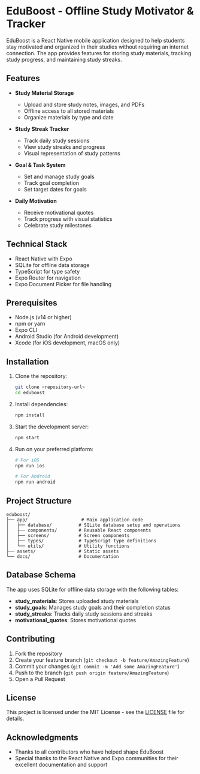 # EduBoost - Offline Study Motivator & Tracker

EduBoost is a React Native mobile application designed to help students stay motivated and organized in their studies without requiring an internet connection. The app provides features for storing study materials, tracking study progress, and maintaining study streaks.

## Features

- **Study Material Storage**
  - Upload and store study notes, images, and PDFs
  - Offline access to all stored materials
  - Organize materials by type and date

- **Study Streak Tracker**
  - Track daily study sessions
  - View study streaks and progress
  - Visual representation of study patterns

- **Goal & Task System**
  - Set and manage study goals
  - Track goal completion
  - Set target dates for goals

- **Daily Motivation**
  - Receive motivational quotes
  - Track progress with visual statistics
  - Celebrate study milestones

## Technical Stack

- React Native with Expo
- SQLite for offline data storage
- TypeScript for type safety
- Expo Router for navigation
- Expo Document Picker for file handling

## Prerequisites

- Node.js (v14 or higher)
- npm or yarn
- Expo CLI
- Android Studio (for Android development)
- Xcode (for iOS development, macOS only)

## Installation

1. Clone the repository:
   ```bash
   git clone <repository-url>
   cd eduboost
   ```

2. Install dependencies:
   ```bash
   npm install
   ```

3. Start the development server:
   ```bash
   npm start
   ```

4. Run on your preferred platform:
   ```bash
   # For iOS
   npm run ios

   # For Android
   npm run android
   ```

## Project Structure

```
eduboost/
├── app/                    # Main application code
│   ├── database/          # SQLite database setup and operations
│   ├── components/        # Reusable React components
│   ├── screens/           # Screen components
│   ├── types/             # TypeScript type definitions
│   └── utils/             # Utility functions
├── assets/                # Static assets
└── docs/                  # Documentation
```

## Database Schema

The app uses SQLite for offline data storage with the following tables:

- **study_materials**: Stores uploaded study materials
- **study_goals**: Manages study goals and their completion status
- **study_streaks**: Tracks daily study sessions and streaks
- **motivational_quotes**: Stores motivational quotes

## Contributing

1. Fork the repository
2. Create your feature branch (`git checkout -b feature/AmazingFeature`)
3. Commit your changes (`git commit -m 'Add some AmazingFeature'`)
4. Push to the branch (`git push origin feature/AmazingFeature`)
5. Open a Pull Request

## License

This project is licensed under the MIT License - see the [LICENSE](LICENSE) file for details.

## Acknowledgments

- Thanks to all contributors who have helped shape EduBoost
- Special thanks to the React Native and Expo communities for their excellent documentation and support
